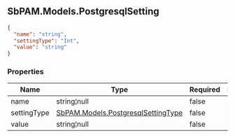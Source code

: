 
<h2 id="tocS_SbPAM.Models.PostgresqlSetting">SbPAM.Models.PostgresqlSetting</h2>

<a id="schemasbpam.models.postgresqlsetting"></a>
<a id="schema_SbPAM.Models.PostgresqlSetting"></a>
<a id="tocSsbpam.models.postgresqlsetting"></a>
<a id="tocssbpam.models.postgresqlsetting"></a>

```json
{
  "name": "string",
  "settingType": "Int",
  "value": "string"
}

```

### Properties

|Name|Type|Required|Restrictions|Description|
|---|---|---|---|---|
|name|string¦null|false|none|none|
|settingType|[SbPAM.Models.PostgresqlSettingType](../Models/sbpam.models.postgresqlsettingtype.md)|false|none|none|
|value|string¦null|false|none|none|


